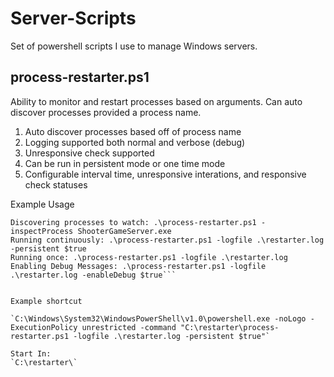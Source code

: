 # Server-Scripts

Set of powershell scripts I use to manage Windows servers.

## process-restarter.ps1
Ability to monitor and restart processes based on arguments. Can auto discover processes provided a process name.

1. Auto discover processes based off of process name
2. Logging supported both normal and verbose (debug)
3. Unresponsive check supported
4. Can be run in persistent mode or one time mode
5. Configurable interval time, unresponsive interations, and responsive check statuses

Example Usage 
```
Discovering processes to watch: .\process-restarter.ps1 -inspectProcess ShooterGameServer.exe
Running continuously: .\process-restarter.ps1 -logfile .\restarter.log -persistent $true
Running once: .\process-restarter.ps1 -logfile .\restarter.log
Enabling Debug Messages: .\process-restarter.ps1 -logfile .\restarter.log -enableDebug $true```


Example shortcut

`C:\Windows\System32\WindowsPowerShell\v1.0\powershell.exe -noLogo -ExecutionPolicy unrestricted -command "C:\restarter\process-restarter.ps1 -logfile .\restarter.log -persistent $true"`

Start In: 
`C:\restarter\`

